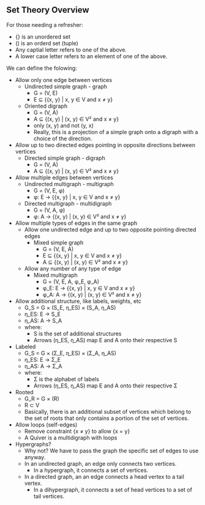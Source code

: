 ## Set Theory Overview

For those needing a refresher:

* {} is an unordered set
* () is an orderd set (tuple)
* Any captial letter refers to one of the above.
* A lower case letter refers to an element of one of the above.

We can define the folowing:

* Allow only one edge between vertices
  * Undirected simple graph - graph
    * G = (V, E)
    * E ⊆ {{x, y} | x, y ∈ V and x ≠ y}
  * Oriented digraph
    * G = (V, A)
    * A ⊆ {(x, y) | (x, y) ∈ V² and x ≠ y}
    * only (x, y) and not (y, x)
    * Really, this is a projection of a simple graph onto a digraph with a choice
      of the direction.
* Allow up to two directed edges pointing in opposite directions between
  vertices
  * Directed simple graph - digraph
    * G = (V, A)
    * A ⊆ {(x, y) | (x, y) ∈ V² and x ≠ y}
* Allow multiple edges between vertices
  * Undirected multigraph - multigraph
    * G = (V, E, φ)
    * φ: E → {{x, y} | x, y ∈ V and x ≠ y}
  * Directed multigraph - multidigraph
    * G = (V, A, φ)
    * φ: A → {(x, y) | (x, y) ∈ V² and x ≠ y}
* Allow multiple types of edges in the same graph
  * Allow one undirected edge and up to two opposite pointing directed edges
    * Mixed simple graph
      * G = (V, E, A)
      * E ⊆ {{x, y} | x, y ∈ V and x ≠ y}
      * A ⊆ {(x, y) | (x, y) ∈ V² and x ≠ y}
  * Allow any number of any type of edge
    * Mixed multigraph
      * G = (V, E, A, φ_E, φ_A)
      * φ_E: E → {{x, y} | x, y ∈ V and x ≠ y}
      * φ_A: A → {(x, y) | (x, y) ∈ V² and x ≠ y}
* Allow additional structure, like labels, weights, etc
  * G_S = G × (S_E, η_ES) × (S_A, η_AS)
  * η_ES: E → S_E
  * η_AS: A → S_A
  * where:
    * S is the set of additional structures
    * Arrows (η_ES, η_AS) map E and A onto their respective S
* Labeled
  * G_S = G × (Σ_E, η_ES) × (Σ_A, η_AS)
  * η_ES: E → Σ_E
  * η_AS: A → Σ_A
  * where:
    * Σ is the alphabet of labels
    * Arrows (η_ES, η_AS) map E and A onto their respective Σ
* Rooted
  * G_R = G × (R)
  * R ⊂ V
  * Basically, there is an additional subset of vertices which belong to the
    set of roots that only contains a portion of the set of vertices.
* Allow loops (self-edges)
  * Remove constraint {x ≠ y} to allow {x = y}
  * A Quiver is a multidigraph with loops
* Hypergraphs?
  * Why not? We have to pass the graph the specific set of edges to use anyway.
  * In an undirected graph, an edge only connects two vertices.
    * In a hypergraph, it connects a set of vertices.
  * In a directed graph, an an edge connects a head vertex to a tail vertex.
    * In a dihypergraph, it connects a set of head vertices to a set of tail vertices.
